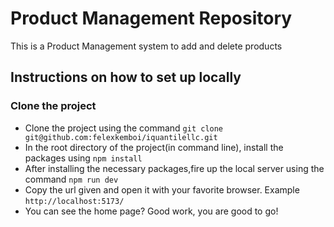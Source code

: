 # Product Management Repository

This is a Product Management system to add and delete products

## Instructions on how to set up locally
 ### Clone the project
  - Clone the project using the command `git clone git@github.com:felexkemboi/iquantilellc.git`
  - In the root directory of the project(in command line), install the packages using `npm install`
  - After installing the necessary packages,fire up the local server using the command `npm run dev`
  - Copy the url given and open it with your favorite browser. Example `http://localhost:5173/`
  - You can see the home page? Good work, you are good to go!